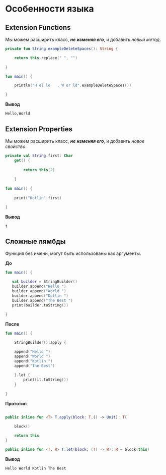# Особенности языка

## Extension Functions 
Мы можем расширить класс, ***не изменяя его***, и добавить _новый метод_.

```kotlin
private fun String.exampleDeleteSpaces(): String {

    return this.replace(" ", "")
    
}

fun main() {

    println("H el lo   , W or ld".exampleDeleteSpaces()) 

} 
```
**Вывод**
```
Hello,World
```

##
##

## Extension Properties
Мы можем расширить класс, ***не изменяя его***, и добавить _новое свойство_.

```kotlin
private val String.first: Char
    get() {
        
        return this[2]
        
    }
        
fun main() {
        
    print("Kotlin".first)

} 
```
**Вывод**
```
t
```

##
##

## Сложные лямбды
Функция без имени, могут быть использованы как аргументы.

**До**
 ```kotlin
fun main() {

    val builder = StringBuilder()
    builder.append("Hello ")
    builder.append("World ")
    builder.append("Kotlin ")
    builder.append("The Best ")
    print(builder.toString())
    
}
 ```
 
**После**
```kotlin
fun main() {

    StringBuilder().apply {

    append("Hello ")
    append("World ")
    append("Kotlin ")
    append("The Best")
    
    }.let {
        print(it.toString())
    }
    
}
```
**Прототип**
```kotlin

public inline fun <T> T.apply(block: T.() -> Unit): T{

    block()
    
    return this
}

public inline fun <T, R> T.let(block: (T) -> R): R = block(this)

```
**Вывод**
```
Hello World Kotlin The Best
```

##
##

## 
